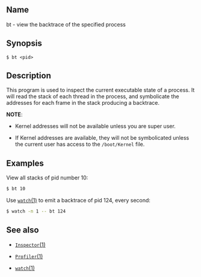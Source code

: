 ## Name

bt - view the backtrace of the specified process

## Synopsis

```**sh
$ bt <pid>
```

## Description

This program is used to inspect the current executable state of a process.
It will read the stack of each thread in the process, and symbolicate the
addresses for each frame in the stack producing a backtrace.

**NOTE**:

* Kernel addresses will not be available unless you are super user.

* If Kernel addresses are available, they will not be symbolicated unless
  the current user has access to the `/boot/Kernel` file.

## Examples

View all stacks of pid number 10:

```sh
$ bt 10
```

Use [`watch`(1)](watch.md) to emit a backtrace of pid 124, every second:

```sh
$ watch -n 1 -- bt 124
```

## See also

* [`Inspector`(1)](Inspector.md)

* [`Profiler`(1)](Profiler.md)

* [`watch`(1)](watch.md)
